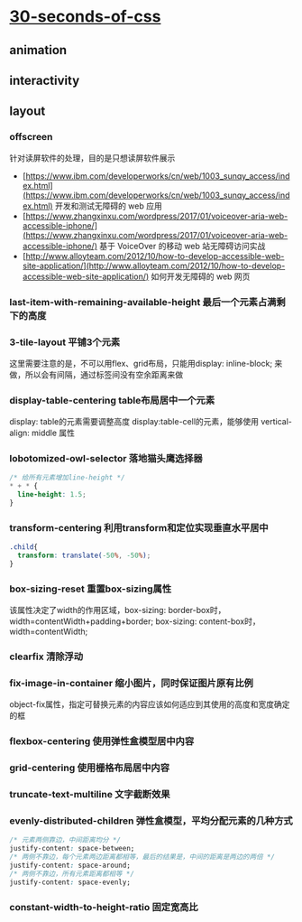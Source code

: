 # [30-seconds-of-css](https://github.com/30-seconds/30-seconds-of-css)

## animation

## interactivity

## layout

### offscreen

针对读屏软件的处理，目的是只想读屏软件展示

- [https://www.ibm.com/developerworks/cn/web/1003_sunqy_access/index.html](https://www.ibm.com/developerworks/cn/web/1003_sunqy_access/index.html) 开发和测试无障碍的 web 应用
- [https://www.zhangxinxu.com/wordpress/2017/01/voiceover-aria-web-accessible-iphone/](https://www.zhangxinxu.com/wordpress/2017/01/voiceover-aria-web-accessible-iphone/) 基于 VoiceOver 的移动 web 站无障碍访问实战
- [http://www.alloyteam.com/2012/10/how-to-develop-accessible-web-site-application/](http://www.alloyteam.com/2012/10/how-to-develop-accessible-web-site-application/) 如何开发无障碍的 web 网页

### last-item-with-remaining-available-height 最后一个元素占满剩下的高度

### 3-tile-layout 平铺3个元素

这里需要注意的是，不可以用flex、grid布局，只能用display: inline-block; 来做，所以会有间隔，通过标签间没有空余距离来做

### display-table-centering table布局居中一个元素

display: table的元素需要调整高度
display:table-cell的元素，能够使用 vertical-align: middle 属性

### lobotomized-owl-selector 落地猫头鹰选择器

```css
/* 给所有元素增加line-height */
* + * {
  line-height: 1.5;
}
```

### transform-centering 利用transform和定位实现垂直水平居中
```css
.child{
  transform: translate(-50%, -50%);
}
```

### box-sizing-reset 重置box-sizing属性

该属性决定了width的作用区域，box-sizing: border-box时，width=contentWidth+padding+border; box-sizing: content-box时，width=contentWidth;

### clearfix 清除浮动

### fix-image-in-container 缩小图片，同时保证图片原有比例

object-fix属性，指定可替换元素的内容应该如何适应到其使用的高度和宽度确定的框

### flexbox-centering 使用弹性盒模型居中内容

### grid-centering 使用栅格布局居中内容

### truncate-text-multiline 文字截断效果

### evenly-distributed-children 弹性盒模型，平均分配元素的几种方式
```css
/* 元素两侧靠边，中间距离均分 */
justify-content: space-between;
/* 两侧不靠边，每个元素两边距离都相等，最后的结果是，中间的距离是两边的两倍 */
justify-content: space-around;
/* 两侧不靠边，所有元素距离都相等 */
justify-content: space-evenly;
```

### constant-width-to-height-ratio 固定宽高比